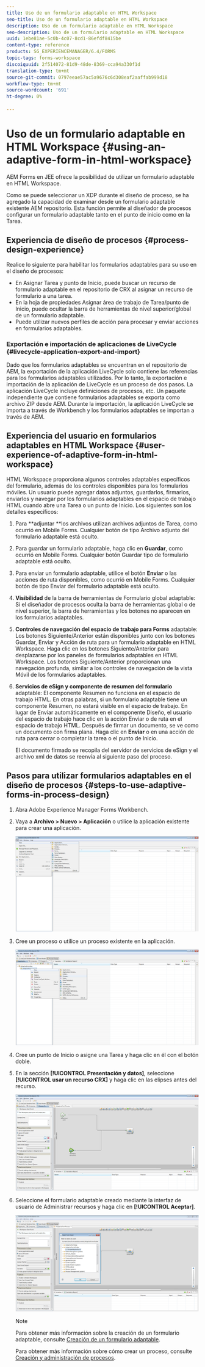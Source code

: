 ```yaml
---
title: Uso de un formulario adaptable en HTML Workspace
seo-title: Uso de un formulario adaptable en HTML Workspace
description: Uso de un formulario adaptable en HTML Workspace
seo-description: Uso de un formulario adaptable en HTML Workspace
uuid: 1ebe81ae-5c0b-4c07-8cd1-86efdf8415be
content-type: reference
products: SG_EXPERIENCEMANAGER/6.4/FORMS
topic-tags: forms-workspace
discoiquuid: 2f514072-81d9-48de-8369-cca94a330f1d
translation-type: tm+mt
source-git-commit: 0797eeae57ac5a9676c6d308eaf2aaffab999d18
workflow-type: tm+mt
source-wordcount: '691'
ht-degree: 0%

---
```



# Uso de un formulario adaptable en HTML Workspace {#using-an-adaptive-form-in-html-workspace}

AEM Forms en JEE ofrece la posibilidad de utilizar un formulario adaptable en HTML Workspace.

Como se puede seleccionar un XDP durante el diseño de proceso, se ha agregado la capacidad de examinar desde un formulario adaptable existente AEM repositorio. Esta función permite al diseñador de procesos configurar un formulario adaptable tanto en el punto de inicio como en la Tarea.

## Experiencia de diseño de procesos {#process-design-experience}

Realice lo siguiente para habilitar los formularios adaptables para su uso en el diseño de procesos:

* En Asignar Tarea y punto de Inicio, puede buscar un recurso de formulario adaptable en el repositorio de CRX al asignar un recurso de formulario a una tarea.
* En la hoja de propiedades Asignar área de trabajo de Tarea/punto de Inicio, puede ocultar la barra de herramientas de nivel superior/global de un formulario adaptable.
* Puede utilizar nuevos perfiles de acción para procesar y enviar acciones en formularios adaptables.

### Exportación e importación de aplicaciones de LiveCycle {#livecycle-application-export-and-import}

Dado que los formularios adaptables se encuentran en el repositorio de AEM, la exportación de la aplicación LiveCycle solo contiene las referencias para los formularios adaptables utilizados. Por lo tanto, la exportación e importación de la aplicación de LiveCycle es un proceso de dos pasos. La aplicación LiveCycle incluye definiciones de procesos, etc. Un paquete independiente que contiene formularios adaptables se exporta como archivo ZIP desde AEM. Durante la importación, la aplicación LiveCycle se importa a través de Workbench y los formularios adaptables se importan a través de AEM.

## Experiencia del usuario en formularios adaptables en HTML Workspace {#user-experience-of-adaptive-form-in-html-workspace}

HTML Workspace proporciona algunos controles adaptables específicos del formulario, además de los controles disponibles para los formularios móviles. Un usuario puede agregar datos adjuntos, guardarlos, firmarlos, enviarlos y navegar por los formularios adaptables en el espacio de trabajo HTML cuando abre una Tarea o un punto de Inicio. Los siguientes son los detalles específicos:

1. Para **adjuntar **los archivos utilizan archivos adjuntos de Tarea, como ocurrió en Mobile Forms. Cualquier botón de tipo Archivo adjunto del formulario adaptable está oculto.

1. Para guardar un formulario adaptable, haga clic en **Guardar**, como ocurrió en Mobile Forms. Cualquier botón Guardar tipo de formulario adaptable está oculto.

1. Para enviar un formulario adaptable, utilice el botón **Enviar** o las acciones de ruta disponibles, como ocurrió en Mobile Forms. Cualquier botón de tipo Enviar del formulario adaptable está oculto.

1. **Visibilidad** de la barra de herramientas de Formulario global adaptable: Si el diseñador de procesos oculta la barra de herramientas global o de nivel superior, la barra de herramientas y los botones no aparecen en los formularios adaptables.

1. **Controles de navegación del espacio de trabajo para Forms** adaptable: Los botones Siguiente/Anterior están disponibles junto con los botones Guardar, Enviar y Acción de ruta para un formulario adaptable en HTML Workspace. Haga clic en los botones Siguiente/Anterior para desplazarse por los paneles de formularios adaptables en HTML Workspace. Los botones Siguiente/Anterior proporcionan una navegación profunda, similar a los controles de navegación de la vista Móvil de los formularios adaptables.

1. **Servicios de eSign y componente de resumen del formulario** adaptable: El componente Resumen no funciona en el espacio de trabajo HTML. En otras palabras, si un formulario adaptable tiene un componente Resumen, no estará visible en el espacio de trabajo. En lugar de Enviar automáticamente en el componente Diseño, el usuario del espacio de trabajo hace clic en la acción Enviar o de ruta en el espacio de trabajo HTML. Después de firmar un documento, se ve como un documento con firma plana. Haga clic en **Enviar** o en una acción de ruta para cerrar o completar la tarea o el punto de Inicio.

   El documento firmado se recopila del servidor de servicios de eSign y el archivo xml de datos se reenvía al siguiente paso del proceso.

## Pasos para utilizar formularios adaptables en el diseño de procesos {#steps-to-use-adaptive-forms-in-process-design}

1. Abra Adobe Experience Manager Forms Workbench.

1. Vaya a **Archivo > Nuevo > Aplicación** o utilice la aplicación existente para crear una aplicación.

   ![Crear nueva aplicación](assets/create_new_appl.png)

1. Cree un proceso o utilice un proceso existente en la aplicación.

   ![Crear nuevo proceso](assets/create_new_process.png)

1. Cree un punto de Inicio o asigne una Tarea y haga clic en él con el botón doble.
1. En la sección **[!UICONTROL Presentación y datos]**, seleccione **[!UICONTROL usar un recurso CRX]** y haga clic en las elipses antes del recurso.

   ![Uso de un recurso CRX](assets/use_crx_asset.png)

1. Seleccione el formulario adaptable creado mediante la interfaz de usuario de Administrar recursos y haga clic en **[!UICONTROL Aceptar]**.

   ![Seleccionar un formulario adaptable](assets/selecting_form.png)

   >[!NOTE]
   >
   >Para obtener más información sobre la creación de un formulario adaptable, consulte [Creación de un formulario adaptable](/help/forms/using/creating-adaptive-form.md).
   >
   >Para obtener más información sobre cómo crear un proceso, consulte [Creación y administración de procesos](https://help.adobe.com/en_US/AEMForms/6.1/WorkbenchHelp/WS92d06802c76abadb-1cc35bda128261a20dd-7ff7.2.html).

